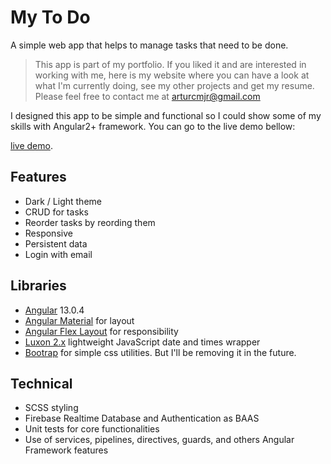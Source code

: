# My To Do
A simple web app that helps to manage tasks that need to be done.
> This app is part of my portfolio. If you liked it and are interested in working with me, here is my website where you can have a look at what I'm currently doing, see my other projects and get my resume. 
> Please feel free to contact me at arturcmjr@gmail.com

I designed this app to be simple and functional so I could show some of my skills with Angular2+ framework. You can go to the live demo bellow:

[live demo](https://arju-todo.web.app/).

## Features
- Dark / Light theme
- CRUD for tasks
- Reorder tasks by reording them
- Responsive
- Persistent data
- Login with email

## Libraries
- [Angular](https://angular.io/) 13.0.4 
- [Angular Material](https://material.angular.io/) for layout
- [Angular Flex Layout](https://github.com/angular/flex-layout) for responsibility
- [Luxon 2.x](https://moment.github.io/luxon) lightweight JavaScript date and times wrapper
- [Bootrap](https://getbootstrap.com/) for simple css utilities. But I'll be removing it in the future.

## Technical
- SCSS styling
- Firebase Realtime Database and Authentication as BAAS
- Unit tests for core functionalities
- Use of services, pipelines, directives, guards, and others Angular Framework features